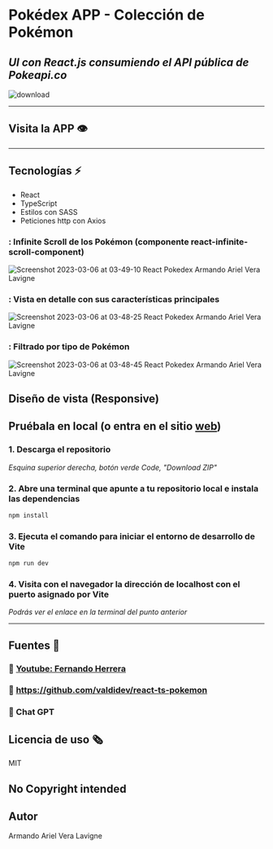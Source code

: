 # Pokédex APP - Colección de Pokémon 
## _UI con React.js consumiendo el API pública de Pokeapi.co_
![download](https://user-images.githubusercontent.com/96445737/212669378-a699e1ae-b9bf-4b54-a3af-14c78b673511.png)
***
## Visita la APP :eye:


***
## Tecnologías :zap:
- React
- TypeScript 
- Estilos con SASS
- Peticiones http con Axios


### : Infinite Scroll de los Pokémon (componente react-infinite-scroll-component)
![Screenshot 2023-03-06 at 03-49-10 React Pokedex Armando Ariel Vera Lavigne](https://user-images.githubusercontent.com/94018348/223152642-66c21730-c2c7-42a4-bb0b-68883b060b58.png)

### : Vista en detalle con sus características principales
![Screenshot 2023-03-06 at 03-48-25 React Pokedex Armando Ariel Vera Lavigne](https://user-images.githubusercontent.com/94018348/223152704-8a6f453f-0c8d-4e60-b589-3007119902ae.png)

### : Filtrado por tipo de Pokémon
![Screenshot 2023-03-06 at 03-48-45 React Pokedex Armando Ariel Vera Lavigne](https://user-images.githubusercontent.com/94018348/223152930-5294977b-f846-4897-9875-1fa6e401dde3.png)

## Diseño de vista (Responsive) 

## Pruébala en local (o entra en el sitio [web](https://react-ts-pokedex-infinite-scroll.netlify.app/))
### 1. Descarga el repositorio

_Esquina superior derecha, botón verde Code, "Download ZIP"_


### 2. Abre una terminal que apunte a tu repositorio local e instala las dependencias
```sh
npm install
```
### 3. Ejecuta el comando para iniciar el entorno de desarrollo de Vite
```sh
npm run dev
```
### 4. Visita con el navegador la dirección de localhost con el puerto asignado por Vite
_Podrás ver el enlace en la terminal del punto anterior_
***


## Fuentes :book:
### :book: [Youtube: Fernando Herrera](https://www.youtube.com/watch?v=8HE657KssxE)
### :book: https://github.com/valdidev/react-ts-pokemon
### :book: Chat GPT

## Licencia de uso :newspaper_roll:
MIT

## No Copyright intended

## Autor 
Armando Ariel Vera Lavigne
